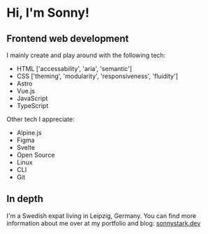 # Hi, I'm Sonny!

## Frontend web development

I mainly create and play around with the following tech:
- HTML ['accessability', 'aria', 'semantic']
- CSS ['theming', 'modularity', 'responsiveness', 'fluidity']
- Astro
- Vue.js
- JavaScript
- TypeScript

Other tech I appreciate:
- Alpine.js
- Figma
- Svelte
- Open Source
- Linux
- CLI
- Git

## In depth

I'm a Swedish expat living in Leipzig, Germany.
You can find more information about me over at my portfolio and blog: [sonnystark.dev](https://sonnystark.dev)
